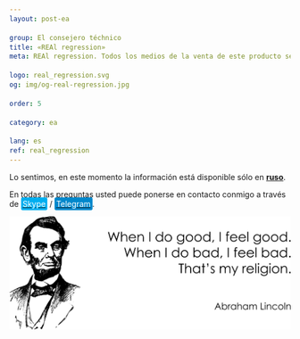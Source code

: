 ```yaml
---
layout: post-ea

group: El consejero téchnico
title: «REAl regression»
meta: REAl regression. Todos los medios de la venta de este producto se utilizarán para el desarrollo de proyectos y beneficencia.

logo: real_regression.svg
og: img/og-real-regression.jpg

order: 5

category: ea

lang: es
ref: real_regression
---
```


Lo sentimos, en este momento la información está disponible sólo en **<a href="https://lincolnvirus.com/projects/ru/forex/real_regression.html" target="_blank"> ruso</a>**.

En todas las preguntas usted puede ponerse en contacto conmigo a través de <a href="skype:chutkoy89?call" target="_blank"><span style="background-color:#00aff0; color:white; padding:3px; border-radius: 3px">Skype</span></a> / <a href="https://t.me/chutkoy" target="_blank"><span style="background-color:#0088cc; color:white; padding:3px; border-radius: 3px">Telegram</span></a>.

<a data-fancybox="gallery" href="/img/programming/Lincoln.png"><img src="/img/programming/Lincoln.png" alt=""></a>
